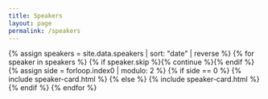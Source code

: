 ```yaml
---
title: Speakers
layout: page
permalink: /speakers
---
```

{% assign speakers = site.data.speakers | sort: "date" | reverse %}
{% for speaker in speakers %}
  {% if speaker.skip %}{% continue %}{% endif %}
    {% assign side = forloop.index0 | modulo: 2 %}
      {% if side == 0 %}
        {% include speaker-card.html %}
      {% else %}
        {% include speaker-card.html %}
      {% endif %}
{% endfor %}
